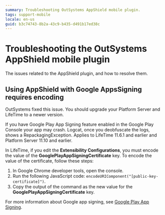```yaml
---
summary: Troubleshooting OutSystems AppShield mobile plugin.
tags: support-mobile
locale: en-us
guid: b3c74743-8b2a-43c9-b435-d491b17ed38c
---
```


# Troubleshooting the OutSystems AppShield mobile plugin

The issues related to the AppShield plugin, and how to resolve them.

## Using AppShield with Google AppsSigning requires encoding

<div class="info" markdown="1">

OutSystems fixed this issue. You should upgrade your Platform Server and LifeTime to a newer version.

</div>

If you have Google Play App Signing feature enabled in the Google Play Console your app may crash. Logcat, once you deobfuscate the logs, shows a RepackagingException. Applies to LifeTime 11.6.1 and earlier and Platform Server 11.10 and earlier.

In LifeTime, if you edit the **Extensibility Configurations**, you must encode the value of the  **GooglePlayAppSigningCertificate** key. To encode the value of the certificate, follow these steps:

1. In Google Chrome developer tools, open the console.
2. Run the following JavaScript code: `encodeURIComponent("[public-key-certificate]")`.
3. Copy the output of the command as the new value for the **GooglePlayAppSigningCertificate** key.

For more information about Google app signing, see [Google Play App Signing](https://developer.android.com/studio/publish/app-signing#app-signing-google-play).
